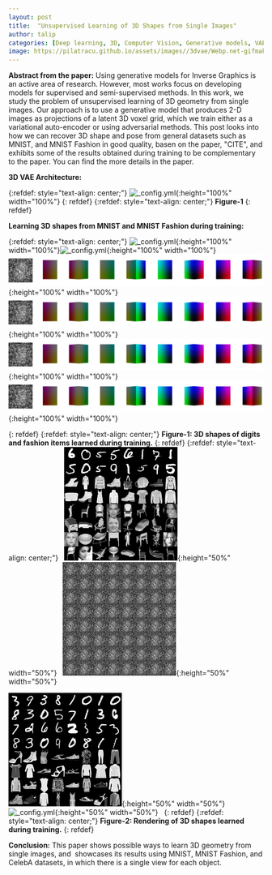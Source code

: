 ```yaml
---
layout: post
title:  "Unsupervised Learning of 3D Shapes from Single Images"
author: talip
categories: [Deep learning, 3D, Computer Vision, Generative models, VAE ]
image: https://pilatracu.github.io/assets/images//3dvae/Webp.net-gifmaker4.gif
---
```


**Abstract from the paper:**
Using generative models for Inverse Graphics is an active area of research. However, most works focus on developing models for supervised and semi-supervised methods. In this work, we study the problem of unsupervised learning of 3D geometry from single images. Our approach is to use a generative model that produces 2-D images as projections of a latent 3D voxel grid, which we train either as a variational auto-encoder or using adversarial methods. This post looks into how we can recover 3D shape and pose from general datasets such as MNIST, and MNIST Fashion in good quality, basen on the paper, "CITE", and exhibits some of the results obtained during training to be complementary to the paper. You can find the more details in the paper.


**3D VAE Architecture:**

{:refdef: style="text-align: center;"}
![_config.yml](/assets/images/3dvae/architecture.png){:height="100%" width="100%"}
{: refdef}
{:refdef: style="text-align: center;"}
**Figure-1**
{: refdef}  


**Learning 3D shapes from MNIST and MNIST Fashion during training:**

{:refdef: style="text-align: center;"}
![_config.yml](/assets/images/3dvae/Webp.net-gifmaker.gif){:height="100%" width="100%"}![_config.yml](/assets/images/3dvae/Webp.net-gifmaker2.gif){:height="100%" width="100%"}![_config.yml](/assets/images/3dvae/Webp.net-gifmaker5.gif){:height="100%" width="100%"}   ![_config.yml](/assets/images/3dvae/Webp.net-gifmaker7.gif){:height="100%" width="100%"}   
![_config.yml](/assets/images/3dvae/Webp.net-gifmaker8.gif){:height="100%" width="100%"} 
![_config.yml](/assets/images/3dvae/Webp.net-gifmaker9.gif){:height="100%" width="100%"} 

{: refdef}
{:refdef: style="text-align: center;"}
**Figure-1: 3D shapes of digits and fashion items learned during training.**
{: refdef}
{:refdef: style="text-align: center;"}  
![_config.yml](/assets/images/3dvae/sanity_chairs_2900.png){:height="50%" width="50%"}   ![_config.yml](/assets/images/3dvae/Webp.net-gifmaker6.gif){:height="50%" width="50%"}   

![_config.yml](/assets/images/3dvae/sanity_chairs_4880.png){:height="50%" width="50%"}   ![_config.yml](/assets/images/3dvae/Webp.net-gifmaker3.gif){:height="50%" width="50%"}  
{: refdef}
{:refdef: style="text-align: center;"}
**Figure-2: Rendering of 3D shapes learned during training.**
{: refdef}  

**Conclusion:**
This paper shows possible ways to learn 3D geometry from single images, and  showcases its results using MNIST, MNIST Fashion, and CelebA datasets, in which there is a single view for each object.
